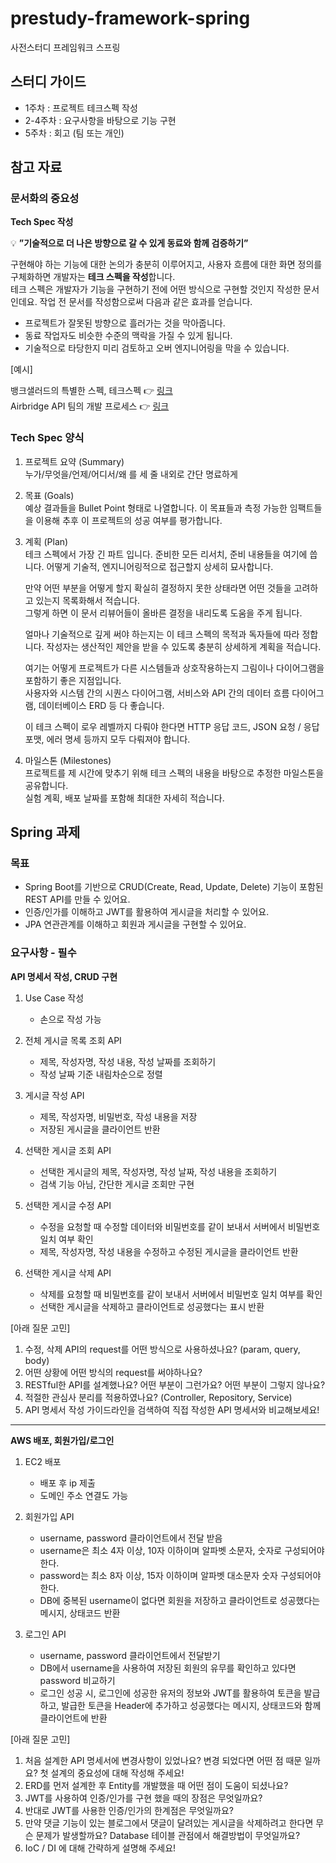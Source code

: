 # prestudy-framework-spring

사전스터디 프레임워크 스프링

## 스터디 가이드

- 1주차 : 프로젝트 테크스펙 작성
- 2-4주차 : 요구사항을 바탕으로 기능 구현
- 5주차 : 회고 (팀 또는 개인)

## 참고 자료

### 문서화의 중요성

**Tech Spec 작성**

💡 **”기술적으로 더 나은 방향으로 갈 수 있게 동료와 함께 검증하기”**

구현해야 하는 기능에 대한 논의가 충분히 이루어지고, 사용자 흐름에 대한 화면 정의를 구체화하면 개발자는 **테크 스펙을 작성**합니다.  
테크 스펙은 개발자가 기능을 구현하기 전에 어떤 방식으로 구현할 것인지 작성한 문서인데요. 작업 전 문서를 작성함으로써 다음과 같은 효과를 얻습니다.

- 프로젝트가 잘못된 방향으로 흘러가는 것을 막아줍니다.
- 동료 작업자도 비슷한 수준의 맥락을 가질 수 있게 됩니다.
- 기술적으로 타당한지 미리 검토하고 오버 엔지니어링을 막을 수 있습니다.

[예시]

뱅크샐러드의 특별한 스펙, 테크스펙 👉 [링크](https://blog.banksalad.com/tech/we-work-by-tech-spec)  
Airbridge API 팀의 개발 프로세스
👉 [링크](https://engineering.ab180.co/stories/how-engineering-team-works-to-make-robust-product#2ff0f0e7-8c47-4ad8-9e2b-5635b7442d56)

### Tech Spec 양식

1. 프로젝트 요약 (Summary)  
   누가/무엇을/언제/어디서/왜 를 세 줄 내외로 간단 명료하게

2. 목표 (Goals)  
   예상 결과들을 Bullet Point 형태로 나열합니다. 이 목표들과 측정 가능한 임팩트들을 이용해 추후 이 프로젝트의 성공 여부를 평가합니다.

3. 계획 (Plan)  
   테크 스펙에서 가장 긴 파트 입니다. 준비한 모든 리서치, 준비 내용들을 여기에 씁니다. 어떻게 기술적, 엔지니어링적으로 접근할지 상세히 묘사합니다. 
   
   만약 어떤 부분을 어떻게 할지 확실히 결정하지 못한 상태라면 어떤 것들을 고려하고 있는지 목록화해서 적습니다.  
   그렇게 하면 이 문서 리뷰어들이 올바른 결정을 내리도록 도움을 주게 됩니다. 

   얼마나 기술적으로 깊게 써야 하는지는 이 테크 스펙의 목적과 독자들에 따라
   정합니다. 작성자는 생산적인 제안을 받을 수 있도록 충분히 상세하게 계획을 적습니다.
  
   여기는 어떻게 프로젝트가 다른 시스템들과 상호작용하는지 그림이나 다이어그램을 포함하기 좋은 지점입니다.  
   사용자와 시스템 간의 시퀀스 다이어그램, 서비스와 API 간의 데이터 흐름 다이어그램, 데이터베이스 ERD 등 다 좋습니다.   

   이 테크 스펙이 로우 레벨까지 다뤄야 한다면 HTTP 응답 코드, JSON 요청 / 응답 포맷, 에러 명세 등까지 모두 다뤄져야 합니다.

4. 마일스톤 (Milestones)  
   프로젝트를 제 시간에 맞추기 위해 테크 스펙의 내용을 바탕으로 추정한 마일스톤을 공유합니다.   
   실험 계획, 배포 날짜를 포함해 최대한 자세히 적습니다.

## Spring 과제 

### 목표

- Spring Boot를 기반으로 CRUD(Create, Read, Update, Delete) 기능이 포함된 REST API를 만들 수 있어요.
- 인증/인가를 이해하고 JWT를 활용하여 게시글을 처리할 수 있어요.
- JPA 연관관계를 이해하고 회원과 게시글을 구현할 수 있어요.

### 요구사항 - 필수

**API 명세서 작성, CRUD 구현**

1. Use Case 작성
    + 손으로 작성 가능

2. 전체 게시글 목록 조회 API
    + 제목, 작성자명, 작성 내용, 작성 날짜를 조회하기
    + 작성 날짜 기준 내림차순으로 정렬

3. 게시글 작성 API
    + 제목, 작성자명, 비밀번호, 작성 내용을 저장
    + 저장된 게시글을 클라이언트 반환

4. 선택한 게시글 조회 API
    + 선택한 게시글의 제목, 작성자명, 작성 날짜, 작성 내용을 조회하기
    + 검색 기능 아님, 간단한 게시글 조회만 구현

5. 선택한 게시글 수정 API
    + 수정을 요청할 때 수정할 데이터와 비밀번호를 같이 보내서 서버에서 비밀번호 일치 여부 확인
    + 제목, 작성자명, 작성 내용을 수정하고 수정된 게시글을 클라이언트 반환

6. 선택한 게시글 삭제 API
    + 삭제를 요청할 때 비밀번호를 같이 보내서 서버에서 비밀번호 일치 여부를 확인
    + 선택한 게시글을 삭제하고 클라이언트로 성공했다는 표시 반환

[아래 질문 고민]
1. 수정, 삭제 API의 request를 어떤 방식으로 사용하셨나요? (param, query, body)
2. 어떤 상황에 어떤 방식의 request를 써야하나요?
3. RESTful한 API를 설계했나요? 어떤 부분이 그런가요? 어떤 부분이 그렇지 않나요?
4. 적절한 관심사 분리를 적용하였나요? (Controller, Repository, Service)
5. API 명세서 작성 가이드라인을 검색하여 직접 작성한 API 명세서와 비교해보세요!

---

**AWS 배포, 회원가입/로그인**

1. EC2 배포
    + 배포 후 ip 제출
    + 도메인 주소 연결도 가능

2. 회원가입 API
    + username, password 클라이언트에서 전달 받음
    + username은 최소 4자 이상, 10자 이하이며 알파벳 소문자, 숫자로 구성되어야한다.
    + password는 최소 8자 이상, 15자 이하이며 알파벳 대소문자 숫자 구성되어야한다.
    + DB에 중복된 username이 없다면 회원을 저장하고 클라이언트로 성공했다는 메시지, 상태코드 반환

3. 로그인 API
    + username, password 클라이언트에서 전달받기
    + DB에서 username을 사용하여 저장된 회원의 유무를 확인하고 있다면 password 비교하기
    + 로그인 성공 시, 로그인에 성공한 유저의 정보와 JWT를 활용하여 토큰을 발급하고,
      발급한 토큰을 Header에 추가하고 성공했다는 메시지, 상태코드와 함께 클라이언트에 반환

[아래 질문 고민]
1. 처음 설계한 API 명세서에 변경사항이 있었나요?
   변경 되었다면 어떤 점 때문 일까요? 첫 설계의 중요성에 대해 작성해 주세요!
2. ERD를 먼저 설계한 후 Entity를 개발했을 때 어떤 점이 도움이 되셨나요?
3. JWT를 사용하여 인증/인가를 구현 했을 때의 장점은 무엇일까요?
4. 반대로 JWT를 사용한 인증/인가의 한계점은 무엇일까요?
5. 만약 댓글 기능이 있는 블로그에서 댓글이 달려있는 게시글을 삭제하려고 한다면 무슨 문제가 발생할까요? Database 테이블 관점에서 해결방법이 무엇일까요?
6. IoC / DI 에 대해 간략하게 설명해 주세요!
